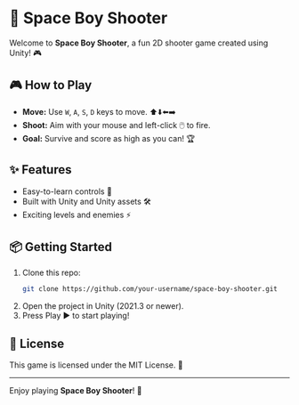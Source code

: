
# 🚀 Space Boy Shooter

Welcome to **Space Boy Shooter**, a fun 2D shooter game created using Unity! 🎮

## 🎮 How to Play
- **Move:** Use `W`, `A`, `S`, `D` keys to move. ⬆️⬇️⬅️➡️  
- **Shoot:** Aim with your mouse and left-click 🖱️ to fire.  
- **Goal:** Survive and score as high as you can! 🏆

## ✨ Features
- Easy-to-learn controls 🎯  
- Built with Unity and Unity assets 🛠️  
- Exciting levels and enemies ⚡  

## 📦 Getting Started
1. Clone this repo:  
   ```bash
   git clone https://github.com/your-username/space-boy-shooter.git
   ```
2. Open the project in Unity (2021.3 or newer).  
3. Press Play ▶️ to start playing!

## 📜 License
This game is licensed under the MIT License. 📝

---

Enjoy playing **Space Boy Shooter**! 🚀
